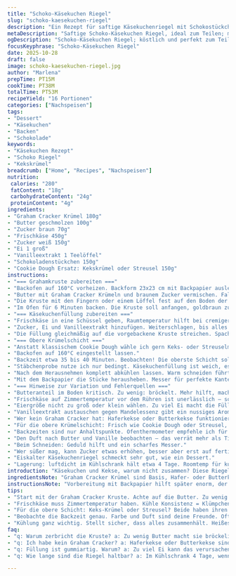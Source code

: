 ```yaml
---
title: "Schoko-Käsekuchen Riegel"
slug: "schoko-kaesekuchen-riegel"
description: "Ein Rezept für saftige Käsekuchenriegel mit Schokostückchen und Graham Cracker Boden, backt bei 160°C. Der Kruste wird durch Butter veredelt, die Füllung cremig erlaufen mit Frischkäse, Zucker, Ei und Vanille. Teigkrümel oben geben knusprige Bissigkeit. Backzeiten sind Richtwerte, auf Farbe und Festigkeit achten. Perfekt zum Teilen, etwa für 16 Portionen."
metaDescription: "Saftige Schoko-Käsekuchen Riegel, ideal zum Teilen; mit Graham Cracker Boden, cremiger Füllung und knackigen Schokostückchen."
ogDescription: "Schoko-Käsekuchen Riegel; köstlich und perfekt zum Teilen. Der ideale Genuss aus der amerikanischen Küche; cremig und knusprig."
focusKeyphrase: "Schoko-Käsekuchen Riegel"
date: 2025-10-28
draft: false
image: schoko-kaesekuchen-riegel.jpg
author: "Marlena"
prepTime: PT15M
cookTime: PT38M
totalTime: PT53M
recipeYield: "16 Portionen"
categories: ["Nachspeisen"]
tags:
- "Dessert"
- "Käsekuchen"
- "Backen"
- "Schokolade"
keywords:
- "Käsekuchen Rezept"
- "Schoko Riegel"
- "Kekskrümel"
breadcrumb: ["Home", "Recipes", "Nachspeisen"]
nutrition: 
 calories: "280"
 fatContent: "18g"
 carbohydrateContent: "24g"
 proteinContent: "4g"
ingredients:
- "Graham Cracker Krümel 180g"
- "Butter geschmolzen 100g"
- "Zucker braun 70g"
- "Frischkäse 450g"
- "Zucker weiß 150g"
- "Ei 1 groß"
- "Vanilleextrakt 1 Teelöffel"
- "Schokoladenstückchen 150g"
- "Cookie Dough Ersatz: Kekskrümel oder Streusel 150g"
instructions:
- "=== Grahamkruste zubereiten ==="
- "Backofen auf 160°C vorheizen. Backform 23x23 cm mit Backpapier auslegen, leicht einfetten."
- "Butter mit Graham Cracker Krümeln und braunem Zucker vermischen. Falls die Masse nicht zusammenhält, mehr Butter hinzufügen. Mit einer Gabel dabei zerkrümeln und vermengen, bis sie wie nasser Sand klebt."
- "Die Kruste mit den Fingern oder einem Löffel fest auf den Boden der Form drücken. Nicht zu locker, sonst zerfällt nach dem Backen."
- "Im Ofen für 6 Minuten backen. Die Kruste soll anfangen, goldbraun zu werden und leicht duften."
- "=== Käsekuchenfüllung zubereiten ==="
- "Frischkäse in eine Schüssel geben, Raumtemperatur hilft bei cremiger Konsistenz. Mit einem Handmixer oder Küchenmaschine auf mittlerer Stufe rühren, bis keine Klumpen mehr."
- "Zucker, Ei und Vanilleextrakt hinzufügen. Weiterschlagen, bis alles homogen verbunden ist."
- "Die Füllung gleichmäßig auf die vorgebackene Kruste streichen. Spachtel oder Rückseite eines Löffels benutzen, um glatt zu verteilen."
- "=== Obere Krümelschicht ==="
- "Anstatt klassischem Cookie Dough wähle ich gern Keks- oder Streuselmischung für leichteren Prozess und bessere Textur. Die Krümel locker über die Käsekuchenfüllung zerbröseln – muss nicht gleichmäßig sein, da beim Backen leicht zusammensackt und miteinander verschmilzt."
- "Backofen auf 160°C eingestellt lassen."
- "Backzeit etwa 35 bis 40 Minuten. Beobachten! Die oberste Schicht sollte goldbraun sein, riecht dann buttrig-keksig."
- "Stäbchenprobe nutze ich nur bedingt. Käsekuchenfüllung ist weich, es reicht, wenn die Krümelschicht fest und gebräunt wirkt."
- "Nach dem Herausnehmen komplett abkühlen lassen. Warm schneiden führt oft zu unsauberen Schnitten, Geduld ist hier das Zauberwort."
- "Mit dem Backpapier die Stücke herausheben. Messer für perfekte Kanten vorher in heißes Wasser tauchen und trocken abwischen."
- "=== Hinweise zur Variation und Fehlerquellen ==="
- "Butteranteil im Boden kritisch. Zu wenig: bröckelt. Mehr hilft, macht aber den Boden dichter und schwerer."
- "Frischkäse auf Zimmertemperatur vor dem Rühren ist unerlässlich – sonst Klümpchen."
- "Eiergröße nicht zu groß oder klein wählen. Zu viel Ei macht die Füllung gummiartig, zu wenig lässt sie zerfallen."
- "Vanilleextrakt austauschen gegen Mandelessenz gibt ein nussiges Aroma."
- "Wer kein Graham Cracker hat: Haferkekse oder Butterkekse funktionieren, manchmal muss die Buttermenge angepasst werden."
- "Für die obere Krümelschicht: Frisch wie Cookie Dough oder Streusel, beide geben unterschiedliche Texturen. Experimentieren lohnt."
- "Backzeiten sind nur Anhaltspunkte. Ofenthermometer empfehle ich für Genauigkeit, Hitzeunterschiede variieren stark."
- "Den Duft nach Butter und Vanille beobachten – das verrät mehr als Timer."
- "Beim Schneiden: Geduld hilft und ein scharfes Messer."
- "Wer süßer mag, kann Zucker etwas erhöhen, besser aber erst auf fertiger Kost probieren."
- "Eiskalter Käsekuchenriegel schmeckt sehr gut, wie ein Dessert."
- "Lagerung: luftdicht im Kühlschrank hält etwa 4 Tage. Roomtemp für kurze Zeit okay, aber mürb wird er schnell."
introduction: "Käsekuchen und Kekse, warum nicht zusammen? Diese Riegel verwenden Graham Cracker als Boden – diesmal mit leicht verändertem Fettanteil für besseren Halt. Oberseitig schmelzen Schokostückchen fast in die Käsekuchencreme hinein, während eine krümelige Keksschicht das Ganze abrundet. Ich habe viel probiert, zu dünne Kruste macht matschig, zu dick erdrückt die Füllung. Timing? Mehr ein Gefühl, wenn die Kruste duftet und die Oberfläche goldbraun ist, geht's raus. Grob, rustikal, zeigt mehr als ein klassischer Käsekuchen je könnte. Nicht zu lang im Ofen, besser etwas zu früh, sonst wird Käsekuchen trocken. Das Aroma wechselt vom süßen Butterduft über Vanille bis hin zum leichten Schoko-Röstton oben. Perfekt, wenn Besucher kommen, denn schneiden und Portionieren klappt super."
ingredientsNote: "Graham Cracker Krümel sind Basis, Hafer- oder Butterkekse gehen als Ersatz, Geschmack variiert leicht. Butter schmilzt, hält alles zusammen, gerade hier experimentiere ich gern mit der Menge. Zucker im Boden kann reduziert werden, Vorsicht bei der Füllung, hier Zucker ist Bindeglied für die Konsistenz. Frischkäse am besten weich, kalt macht Klümpchen, langer Schlag mit Mixer zwingt Luft rein, das gibt Textur. Vanille von echt bis künstlich austauschbar, je nach Verfügbarkeit. Für obige Kekskrümel Verwendung von Cookie Dough erspart manchen Arbeitsschritt, selbst gemachte Streusel oder gekaufte Kekse, alles okay. Schokostückchen gebe ich extra rein, selbst wenn sie schmelzen, sie bleiben Stückchen und bauen kleinen Crunch auf. Eier sind Bindemittel; wenn zu groß zu viele Luftblasen, zu klein wackelt die Masse."
instructionsNote: "Vorbereitung mit Backpapier hilft später enorm, der Kuchen bleibt ganz, besser als einfetten allein. Boden kurz vorbacken, damit er nicht aufgeweicht wird durch Feuchtigkeit aus der Käsemasse. Cremigkeit der Füllung steht und fällt mit der Frischkäsetemperatur und der Einrührtechnik – zuerst langsam, dann Vollgas damit keine Klumpen bleiben. Krümelschicht locker drauf, kein Glattstreichen, denn gebacken verbindet das. Backzeit ist dynamisch, die Farbe und der Duft sind aussagekräftiger als Minutenangabe. Herausnehmen, wenn Oberfläche goldbraun und fest, aber noch leicht wackelt in der Mitte. Kühlung ist kein Tabu, für sauberen Schnitt und Handhabung fast Pflicht. Messer heiß machen beim Schneiden, das Ergebnis überrascht und sieht sauber aus. Übrig gebliebene Riegel in luftdichtem Behälter kühlen, verlieren sonst Textur und Geschmack."
tips:
- "Start mit der Graham Cracker Kruste. Achte auf die Butter. Zu wenig Halt = bröckelig. Mehr hilft, macht den Boden schwerer; finde die Balance. Die Kruste muss gut fest sein."
- "Frischkäse muss Zimmertemperatur haben. Kühle Konsistenz = Klümpchen. Handmixer langsam starten; dann schneller. Keine Eile; Klumpen gefährden Textur. Achte auf Cremigkeit."
- "Für die obere Schicht: Keks-Krümel oder Streusel? Beide haben ihren Reiz. Streusel bringen angenehm leichtere Konsistenz. Achte darauf den Krümel nicht zu fest zu drücken. Lässt sich gut vereinen."
- "Beobachte die Backzeit genau. Farbe und Duft sind deine Freunde. Oft lieber früher rausnehmen. Das innere soll leicht wackeln, dann passts. Überbacken ist ein häufiges Problem."
- "Kühlung ganz wichtig. Stellt sicher, dass alles zusammenhält. Heißes Messer für saubere Schnitte benutzen. Vorher im Wasser wärmen und abtrocknen. Das bringt eine tolle Optik."
faq:
- "q: Warum zerbricht die Kruste? a: Zu wenig Butter macht sie bröckelig. Erhöhung der Buttermenge könnte helfen. Balance ist entscheidend. Zu viel macht alles schwer."
- "q: Ich habe kein Graham Cracker? a: Haferkekse oder Butterkekse sind gute Alternativen. Achte auf die Buttermenge, könnte variieren. Geschmack leicht anders, aber lecker."
- "q: Füllung ist gummiartig. Warum? a: Zu viel Ei kann das verursachen. Auch die Größe des Eis zählt. Füllung muss luftig sein, keine Kompaktmasse. Mische gut, aber nicht übertreiben."
- "q: Wie lange sind die Riegel haltbar? a: Im Kühlschrank 4 Tage, wenn luftdicht verpackt. Bei Raumtemperatur für kurze Zeit okay, wird aber schnell weich. Besser immer kühl lagern."

---
```


